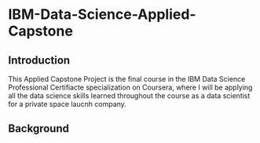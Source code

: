 # IBM-Data-Science-Applied-Capstone

## Introduction
This Applied Capstone Project is the final course in the IBM Data Science Professional Certifiacte specialization on Coursera, where I will be applying all the data science skills learned throughout the course as a data scientist for a private space laucnh company.

## Background
